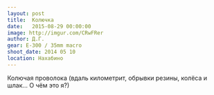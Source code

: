 ```yaml
---
layout: post
title:  Колючка
date:   2015-08-29 00:00:00
image: http://imgur.com/CRwFRer
author: Д.Г.
gear: E-300 / 35mm macro
shoot_date: 2014 05 10
location: Нахабино
---
```


Колючая проволока (вдаль километрит, обрывки резины, колёса и шлак... О чём это я?)

